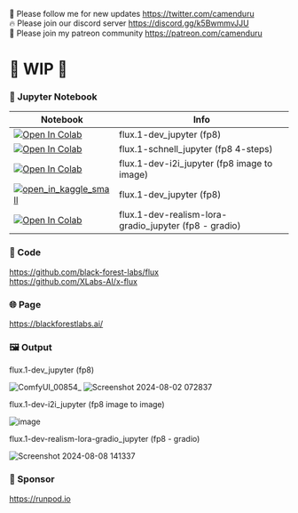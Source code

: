 🐣 Please follow me for new updates https://twitter.com/camenduru <br />
🔥 Please join our discord server https://discord.gg/k5BwmmvJJU <br />
🥳 Please join my patreon community https://patreon.com/camenduru <br />

# 🚦 WIP 🚦

### 🍊 Jupyter Notebook

| Notebook | Info
| --- | --- |
[![Open In Colab](https://colab.research.google.com/assets/colab-badge.svg)](https://colab.research.google.com/github/camenduru/flux-jupyter/blob/main/flux.1-dev_jupyter.ipynb) | flux.1-dev_jupyter (fp8)
[![Open In Colab](https://colab.research.google.com/assets/colab-badge.svg)](https://colab.research.google.com/github/camenduru/flux-jupyter/blob/main/flux.1-schnell_jupyter.ipynb) | flux.1-schnell_jupyter (fp8 4-steps)
[![Open In Colab](https://colab.research.google.com/assets/colab-badge.svg)](https://colab.research.google.com/github/camenduru/flux-jupyter/blob/main/flux.1-dev-i2i_jupyter.ipynb) | flux.1-dev-i2i_jupyter (fp8 image to image)
[![open_in_kaggle_small](https://user-images.githubusercontent.com/54370274/228924833-17316feb-d0fe-4249-90ba-682930ba11e5.svg)](https://www.kaggle.com/code/camenduru/flux-1-dev) | flux.1-dev_jupyter (fp8)
[![Open In Colab](https://colab.research.google.com/assets/colab-badge.svg)](https://colab.research.google.com/github/camenduru/flux-jupyter/blob/main/flux.1-dev-realism-lora-gradio_jupyter.ipynb) | flux.1-dev-realism-lora-gradio_jupyter (fp8 - gradio)

### 🧬 Code
https://github.com/black-forest-labs/flux <br />
https://github.com/XLabs-AI/x-flux <br />

### 🌐 Page
https://blackforestlabs.ai/

### 🖼 Output

flux.1-dev_jupyter (fp8)

![ComfyUI_00854_](https://github.com/user-attachments/assets/06af2e9f-1a9b-44b9-bf55-a4632cc08ef5)
![Screenshot 2024-08-02 072837](https://github.com/user-attachments/assets/84906d34-d0f1-4cc1-bbfd-21b2b9b76c48)

flux.1-dev-i2i_jupyter (fp8 image to image)

![image](https://github.com/user-attachments/assets/a1dcfc9d-02a6-4f67-beb3-2049631da7d3)

flux.1-dev-realism-lora-gradio_jupyter (fp8 - gradio)

![Screenshot 2024-08-08 141337](https://github.com/user-attachments/assets/e1dd2c16-3942-47ed-ba9c-ad218e7c521a)


### 🏢 Sponsor
https://runpod.io
